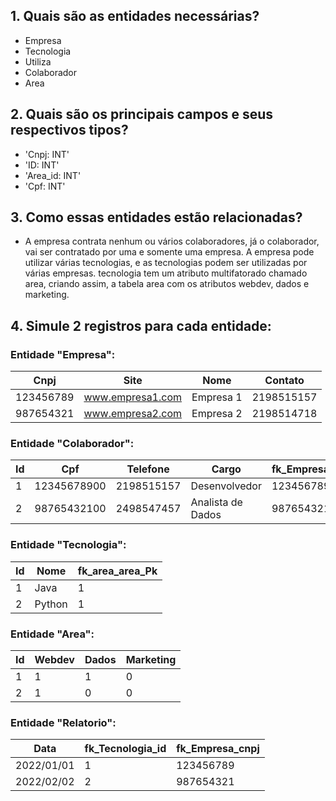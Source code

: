## 1. Quais são as entidades necessárias? 
- Empresa
- Tecnologia
- Utiliza
- Colaborador
- Area

## 2. Quais são os principais campos e seus respectivos tipos? 
- 'Cnpj: INT'
- 'ID: INT'
- 'Area_id: INT'
- 'Cpf: INT'

## 3. Como essas entidades estão relacionadas? 
- A empresa contrata nenhum ou vários colaboradores, já o colaborador, vai ser contratado por uma e somente uma empresa. A empresa pode utilizar várias tecnologias, e as tecnologias podem ser utilizadas por várias empresas. tecnologia tem um atributo multifatorado chamado area, criando assim, a tabela area com os atributos webdev, dados e marketing.

## 4. Simule 2 registros para cada entidade:

### Entidade "Empresa":
| Cnpj | Site | Nome | Contato
|----------|----------|----------|----------|
| 123456789 | www.empresa1.com | Empresa 1 | 2198515157 |
| 987654321 | www.empresa2.com | Empresa 2 | 2198514718 |

### Entidade "Colaborador":
| Id | Cpf | Telefone | Cargo | fk_Empresa_cnpj |
|----------|----------|----------|----------|----------|
| 1 | 12345678900 | 2198515157 | Desenvolvedor | 123456789 |
| 2 | 98765432100 | 2498547457 | Analista de Dados | 987654321 |

### Entidade "Tecnologia":
| Id | Nome | fk_area_area_Pk | 
|----------|----------|-------|
| 1 | Java | 1 |
| 2 | Python | 1 |

### Entidade "Area":
| Id | Webdev | Dados | Marketing
|----------|----------|----------|----------|
| 1 | 1 | 1 | 0 |
| 2 | 1 | 0 | 0 |

### Entidade "Relatorio":
| Data | fk_Tecnologia_id | fk_Empresa_cnpj |
|----------|----------|----------|
| 2022/01/01 | 1 | 123456789 |
| 2022/02/02 | 2 | 987654321 |
